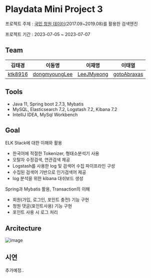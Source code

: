 # Playdata Mini Project 3

프로젝트 주제 : [국민 청원 데이터](https://github.com/lovit/petitions_archive)(2017.09~2019.08)를 활용한 검색엔진  
  
프로젝트 기간 : 2023-07-05 ~ 2023-07-07 

## Team

|김태경|이동명|이재명|이태열|
|:---:|:---:|:---:|:---:|
|[ktk8916](https://github.com/ktk8916)|[dongmyoungLee](https://github.com/dongmyoungLee)|[LeeJMyeong](https://github.com/LeeJMyeong)|[gotoAbraxas](https://github.com/gotoAbraxas)|


## Tools
- Java 11, Spring boot 2.7.3, Mybatis
- MySQL, Elasticsearch 7.2, Logstash 7.2, Kibana 7.2 
- IntelliJ IDEA, MySql Workbench

## Goal

ELK Stack에 대한 이해와 활용
   - 한국어에 적절한 Tokenizer, 형태소분석기 사용
   - 오탈자 수정검색, 연관검색 제공
   - Logstash를 사용한 log 및 검색어 수집 파이프라인 구성
   - 수집된 검색어 기반으로 인기검색어 제공
   - log 분석을 위한 kibana 대쉬보드 생성

Spring과 Mybatis 활용, Transaction의 이해
  - 회원(가입, 로그인, 포인트 충전) 기능 구현
  - 청원 댓글(포인트사용) 기능 구현
  - 포인트 사용 시 로그 처리

## Arcitecture

![image](https://github.com/ktk8916/elk-study/assets/71807768/e6fb214a-eba9-4eff-851f-5ab12f5eb4eb)

## 시연

추가예정..
